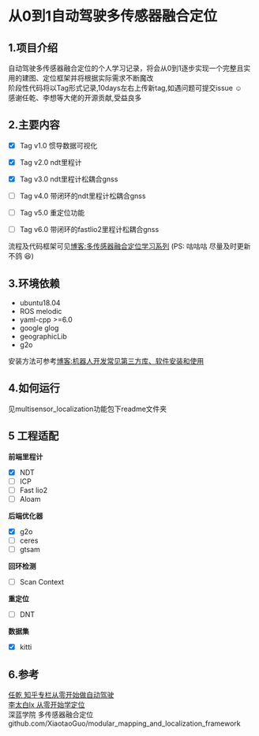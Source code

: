 # 从0到1自动驾驶多传感器融合定位
## 1.项目介绍
自动驾驶多传感器融合定位的个人学习记录，将会从0到1逐步实现一个完整且实用的建图、定位框架并将根据实际需求不断魔改  
阶段性代码将以Tag形式记录,10days左右上传新tag,如遇问题可提交issue :relaxed:  
感谢任乾、李想等大佬的开源贡献,受益良多  

## 2.主要内容

+ [x] Tag v1.0 惯导数据可视化     
+ [x] Tag v2.0 ndt里程计    
+ [x] Tag v3.0 ndt里程计松耦合gnss  
+ [ ] Tag v4.0 带闭环的ndt里程计松耦合gnss  
+ [ ] Tag v5.0 重定位功能  
+ [ ] Tag v6.0 带闭环的fastlio2里程计松耦合gnss  
 


流程及代码框架可见[博客:多传感器融合定位学习系列](https://blog.csdn.net/weixin_37684239/article/details/126571774?spm=1001.2014.3001.5502) (PS: 咕咕咕 尽量及时更新不鸽 :laughing:) 

## 3.环境依赖
+ ubuntu18.04 
+ ROS melodic  
+ yaml-cpp >=6.0  
+ google glog  
+ geographicLib
+ g2o  

安装方法可参考[博客:机器人开发常见第三方库、软件安装和使用](https://blog.csdn.net/weixin_37684239/article/details/126568335?spm=1001.2014.3001.5501)

## 4.如何运行
见multisensor_localization功能包下readme文件夹

## 5 工程适配
 **前端里程计**
+ [x] NDT    
+ [ ] ICP
+ [ ] Fast lio2  
+ [ ] Aloam  

**后端优化器**
+ [x] g2o
+ [ ] ceres
+ [ ] gtsam

**回环检测**
+ [ ] Scan Context  

**重定位**
+ [ ] DNT  

**数据集**
+ [x] kitti  
 
## 6.参考
[任乾 知乎专栏从零开始做自动驾驶](https://zhuanlan.zhihu.com/p/83775731)  
[李太白lx 从零开始学定位 ](https://blog.csdn.net/tiancailx/article/details/125785641?spm=1001.2014.3001.5501)  
深蓝学院 多传感器融合定位      
github.com/XiaotaoGuo/modular_mapping_and_localization_framework
